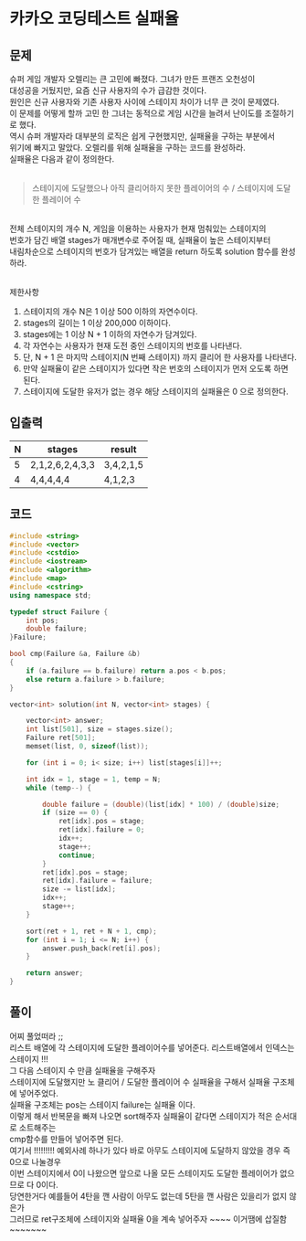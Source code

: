 # 카카오 코딩테스트 실패율

## 문제
슈퍼 게임 개발자 오렐리는 큰 고민에 빠졌다. 그녀가 만든 프랜즈 오천성이</br>
대성공을 거뒀지만, 요즘 신규 사용자의 수가 급감한 것이다. </br>
원인은 신규 사용자와 기존 사용자 사이에 스테이지 차이가 너무 큰 것이 문제였다.</br>
이 문제를 어떻게 할까 고민 한 그녀는 동적으로 게임 시간을 늘려서 난이도를 조절하기로 했다. </br>
역시 슈퍼 개발자라 대부분의 로직은 쉽게 구현했지만, 실패율을 구하는 부분에서</br>
위기에 빠지고 말았다. 오렐리를 위해 실패율을 구하는 코드를 완성하라.</br>
실패율은 다음과 같이 정의한다.</br>
</br>
> 스테이지에 도달했으나 아직 클리어하지 못한 플레이어의 수 / 스테이지에 도달한 플레이어 수
</br>
전체 스테이지의 개수 N, 게임을 이용하는 사용자가 현재 멈춰있는 스테이지의 </br>
번호가 담긴 배열 stages가 매개변수로 주어질 때, 실패율이 높은 스테이지부터 </br>
내림차순으로 스테이지의 번호가 담겨있는 배열을 return 하도록 solution 함수를 완성하라.</br>
</br>

제한사항</br>

1. 스테이지의 개수 N은 1 이상 500 이하의 자연수이다.
2. stages의 길이는 1 이상 200,000 이하이다.
3. stages에는 1 이상 N + 1 이하의 자연수가 담겨있다.
4. 각 자연수는 사용자가 현재 도전 중인 스테이지의 번호를 나타낸다.
5. 단, N + 1 은 마지막 스테이지(N 번째 스테이지) 까지 클리어 한 사용자를 나타낸다.
6. 만약 실패율이 같은 스테이지가 있다면 작은 번호의 스테이지가 먼저 오도록 하면 된다.
7. 스테이지에 도달한 유저가 없는 경우 해당 스테이지의 실패율은 0 으로 정의한다.

## 입출력

| N | stages | result |
|---|---|---|
| 5 | 2,1,2,6,2,4,3,3 | 3,4,2,1,5 |
| 4 | 4,4,4,4,4 | 4,1,2,3 |

## 코드

```c++
#include <string>
#include <vector>
#include <cstdio>
#include <iostream>
#include <algorithm>
#include <map>
#include <cstring>
using namespace std;

typedef struct Failure {
	int pos;
	double failure;
}Failure;

bool cmp(Failure &a, Failure &b)
{
	if (a.failure == b.failure) return a.pos < b.pos;
	else return a.failure > b.failure;
}

vector<int> solution(int N, vector<int> stages) {

	vector<int> answer;
	int list[501], size = stages.size();
	Failure ret[501];
	memset(list, 0, sizeof(list));

	for (int i = 0; i< size; i++) list[stages[i]]++;

	int idx = 1, stage = 1, temp = N;
	while (temp--) {

		double failure = (double)(list[idx] * 100) / (double)size;
		if (size == 0) {
			ret[idx].pos = stage;
			ret[idx].failure = 0;
			idx++;
			stage++;
			continue;
		}
		ret[idx].pos = stage;
		ret[idx].failure = failure;
		size -= list[idx];
		idx++;
		stage++;
	}

	sort(ret + 1, ret + N + 1, cmp);
	for (int i = 1; i <= N; i++) {
		answer.push_back(ret[i].pos);
	}

	return answer;
}
```

## 풀이
어찌 풀었떠라 ;; </br>
리스트 배열에 각 스테이지에 도달한 플레이어수를 넣어준다. 리스트배열에서 인덱스는 스테이지 !!!</br>
그 다음 스테이지 수 만큼 실패율을 구해주자 </br>
스테이지에 도달했지만 노 클리어 / 도달한 플레이어 수 실패율을 구해서 실패율 구조체에 넣어주었다.</br>
실패율 구조체는 pos는 스테이지 failure는 실패율 이다. </br>
이렇게 해서 반복문을 빠져 나오면 sort해주자 실패율이 같다면 스테이지가 적은 순서대로 소트해주는</br>
cmp함수를 만들어 넣어주면 된다. </br>
여기서 !!!!!!!!! 예외사례 하나가 있다 바로 아무도 스테이지에 도달하지 않았을 경우 즉 0으로 나눌경우</br>
이번 스테이지에서 0이 나왔으면 앞으로 나올 모든 스테이지도 도달한 플레이어가 없으므로 다 0이다.</br>
당연한거다 예를들어 4탄을 깬 사람이 아무도 없는데 5탄을 깬 사람은 있을리가 없지 않은가 </br>
그러므로 ret구조체에 스테이지와 실패율 0을 계속 넣어주자 ~~~~ 이거땜에 삽질함 ~~~~~~~ 

